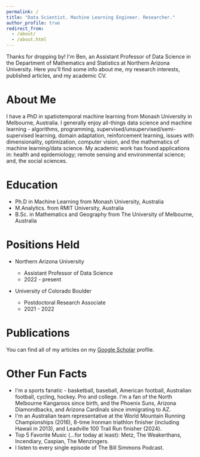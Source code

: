 ```yaml
---
permalink: /
title: "Data Scientist. Machine Learning Engineer. Researcher."
author_profile: true
redirect_from: 
  - /about/
  - /about.html
---
```


Thanks for dropping by! I'm Ben, an Assistant Professor of Data Science in the Department of Mathematics and Statistics at Northern Arizona University. Here you'll find some info about me, my research interests, published articles, and my academic CV.

About Me
======
I have a PhD in spatiotemporal machine learning from Monash University in Melbourne, Australia. I generally enjoy all-things data science and machine learning - algorithms, programming, supervised/unsupervised/semi-supervised learning, domain adaptation, reinforcement learning, issues with dimensionality, optimization, computer vision, and the mathematics of machine learning/data science. My academic work has found applications in: health and epidemiology; remote sensing and environmental science; and, the social sciences.

Education
======
* Ph.D in Machine Learning from Monash University, Australia
* M.Analytics. from RMIT University, Australia
* B.Sc. in Mathematics and Geography from The University of Melbourne, Australia

Positions Held
======
* Northern Arizona University
  * Assistant Professor of Data Science
  * 2022 - present

* University of Colorado Boulder
  * Postdoctoral Research Associate
  * 2021 - 2022

Publications
======
You can find all of my articles on my [Google Scholar](https://scholar.google.com/citations?user=Axtv4-kAAAAJ&hl=en) profile.

Other Fun Facts
======
* I'm a sports fanatic - basketball, baseball, American football, Australian football, cycling, hockey. Pro and college. I'm a fan of the North Melbourne Kangaroos since birth, and the Phoenix Suns, Arizona Diamondbacks, and Arizona Cardinals since immigrating to AZ.
* I'm an Australian team representative at the World Mountain Running Championships (2016), 8-time Ironman triathlon finisher (including Hawaii in 2013), and Leadville 100 Trail Run finisher (2024).
* Top 5 Favorite Music (...for today at least): Metz, The Weakerthans, Incendiary, Caspian, The Menzingers.
* I listen to every single episode of The Bill Simmons Podcast.